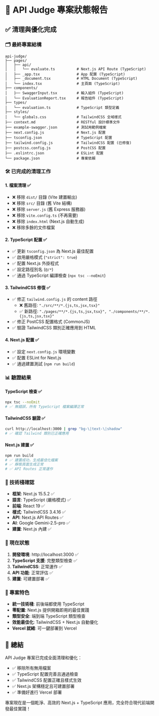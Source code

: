 # 🎯 API Judge 專案狀態報告

## ✅ 清理與優化完成

### 🗂️ 最終專案結構

```
api-judge/
├── pages/
│   ├── api/
│   │   └── evaluate.ts          # Next.js API Route (TypeScript)
│   ├── _app.tsx                 # App 配置 (TypeScript)
│   ├── _document.tsx            # HTML Document (TypeScript)
│   └── index.tsx                # 主頁面 (TypeScript)
├── components/
│   ├── SwaggerInput.tsx         # 輸入組件 (TypeScript)
│   └── EvaluationReport.tsx     # 報告組件 (TypeScript)
├── types/
│   └── evaluation.ts            # TypeScript 類型定義
├── styles/
│   └── globals.css              # TailwindCSS 全域樣式
├── context.md                   # RESTful 設計標準文件
├── example-swagger.json         # 測試用範例檔案
├── next.config.js               # Next.js 配置
├── tsconfig.json                # TypeScript 配置
├── tailwind.config.js           # TailwindCSS 配置 (已修復)
├── postcss.config.js            # PostCSS 配置
├── .eslintrc.json               # ESLint 配置
└── package.json                 # 專案依賴
```

### 🛠️ 已完成的清理工作

#### 1. 檔案清理 ✅
- ❌ 移除 `dist/` 目錄 (Vite 建置輸出)
- ❌ 移除 `src/` 目錄 (舊 Vite 結構)
- ❌ 移除 `server.js` (舊 Express 服務器)
- ❌ 移除 `vite.config.ts` (不再需要)
- ❌ 移除 `index.html` (Next.js 自動生成)
- ❌ 移除多餘的文件檔案

#### 2. TypeScript 配置 ✅
- ✅ 更新 `tsconfig.json` 為 Next.js 最佳配置
- ✅ 啟用嚴格模式 (`"strict": true`)
- ✅ 配置 Next.js 外掛程式
- ✅ 設定路徑別名 (`@/*`)
- ✅ 通過 TypeScript 編譯檢查 (`npx tsc --noEmit`)

#### 3. TailwindCSS 修復 ✅
- ✅ 修正 `tailwind.config.js` 的 content 路徑
  - ❌ 舊路徑: `"./src/**/*.{js,ts,jsx,tsx}"`
  - ✅ 新路徑: `"./pages/**/*.{js,ts,jsx,tsx}", "./components/**/*.{js,ts,jsx,tsx}"`
- ✅ 修正 PostCSS 配置格式 (CommonJS)
- ✅ 驗證 TailwindCSS 類別正確應用到 HTML

#### 4. Next.js 配置 ✅
- ✅ 設定 `next.config.js` 環境變數
- ✅ 配置 ESLint for Next.js
- ✅ 通過建置測試 (`npm run build`)

### 📊 驗證結果

#### TypeScript 檢查 ✅
```bash
npx tsc --noEmit
# ✅ 無錯誤，所有 TypeScript 檔案編譯正常
```

#### TailwindCSS 驗證 ✅
```bash
curl http://localhost:3000 | grep "bg-\|text-\|shadow"
# ✅ 確認 Tailwind 類別已正確應用
```

#### Next.js 建置 ✅
```bash
npm run build
# ✅ 建置成功，生成最佳化檔案
# ✅ 靜態頁面生成正常
# ✅ API Routes 正常運作
```

### 🚀 技術棧確認

- **框架**: Next.js 15.5.2 ✅
- **語言**: TypeScript (嚴格模式) ✅
- **前端**: React 19 ✅
- **樣式**: TailwindCSS 3.4.16 ✅
- **API**: Next.js API Routes ✅
- **AI**: Google Gemini-2.5-pro ✅
- **建置**: Next.js 內建 ✅

### 🎯 現在狀態

1. **開發環境**: http://localhost:3000 ✅
2. **TypeScript 支援**: 完整類型檢查 ✅
3. **TailwindCSS**: 正常運作 ✅
4. **API 功能**: 正常評估 ✅
5. **建置**: 可建置部署 ✅

### 📝 專案特色

- **統一技術棧**: 前後端都使用 TypeScript
- **零配置**: Next.js 提供開箱即用的最佳實踐
- **類型安全**: 端到端 TypeScript 類型檢查
- **效能最佳化**: TailwindCSS + Next.js 自動優化
- **Vercel 就緒**: 可一鍵部署到 Vercel

## 🎉 總結

API Judge 專案已完成全面清理和優化：

- ✅ 移除所有無用檔案
- ✅ TypeScript 配置完善且通過檢查
- ✅ TailwindCSS 配置正確且樣式生效
- ✅ Next.js 架構穩定且可建置部署
- ✅ 準備好進行 Vercel 部署

專案現在是一個乾淨、高效的 Next.js + TypeScript 應用，完全符合現代前端開發最佳實踐！